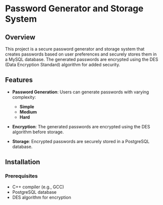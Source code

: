 # Password Generator and Storage System

## Overview

This project is a secure password generator and storage system that creates passwords based on user preferences and securely stores them in a MySQL database. The generated passwords are encrypted using the DES (Data Encryption Standard) algorithm for added security.

## Features

- **Password Generation**: Users can generate passwords with varying complexity:
  - **Simple**
  - **Medium**
  - **Hard**

- **Encryption**: The generated passwords are encrypted using the DES algorithm before storage.

- **Storage**: Encrypted passwords are securely stored in a PostgreSQL database.

## Installation

### Prerequisites

- C++ compiler (e.g., GCC)
- PostgreSQL database
- DES algorithm for encryption 

